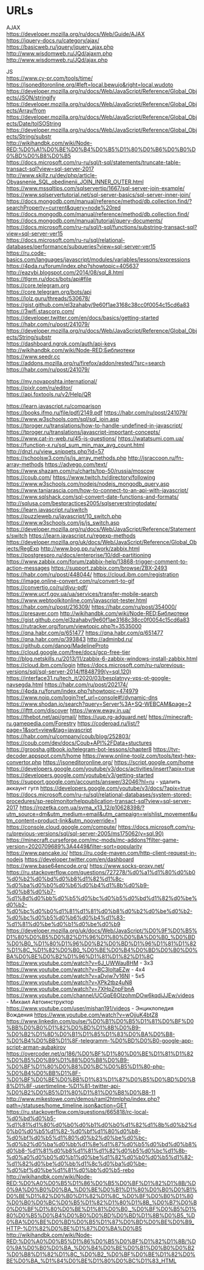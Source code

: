 # URLs
AJAX <br>
https://developer.mozilla.org/ru/docs/Web/Guide/AJAX <br>
https://jquery-docs.ru/category/ajax/ <br>
https://basicweb.ru/jquery/jquery_ajax.php <br>
http://www.wisdomweb.ru/JQd/ajaxm.php <br>
http://www.wisdomweb.ru/JQd/ajax.php <br>

JS <br>
https://www.cy-pr.com/tools/time/ <br>
https://jsoneditoronline.org/#left=local.bewujo&right=local.wudoto <br>
https://developer.mozilla.org/ru/docs/Web/JavaScript/Reference/Global_Objects/JSON/stringify <br>
https://developer.mozilla.org/ru/docs/Web/JavaScript/Reference/Global_Objects/Array/from <br>
https://developer.mozilla.org/ru/docs/Web/JavaScript/Reference/Global_Objects/Date/toISOString <br>
https://developer.mozilla.org/ru/docs/Web/JavaScript/Reference/Global_Objects/String/substr <br>
http://wikihandbk.com/wiki/Node-RED:%D0%A1%D0%BE%D0%B4%D0%B5%D1%80%D0%B6%D0%B0%D0%BD%D0%B8%D0%B5 <br>
https://docs.microsoft.com/ru-ru/sql/t-sql/statements/truncate-table-transact-sql?view=sql-server-2017 <br>
http://www.skillz.ru/dev/php/article-Obyasnenie_SQL_obedinenii_JOIN_INNER_OUTER.html <br>
https://www.mssqltips.com/sqlservertip/1667/sql-server-join-example/ <br>
https://www.sqlservertutorial.net/sql-server-basics/sql-server-inner-join/ <br>
https://docs.mongodb.com/manual/reference/method/db.collection.find/?searchProperty=current&query=node%20red <br>
https://docs.mongodb.com/manual/reference/method/db.collection.find/ <br>
https://docs.mongodb.com/manual/tutorial/query-documents/ <br>
https://docs.microsoft.com/ru-ru/sql/t-sql/functions/substring-transact-sql?view=sql-server-ver15 <br>
https://docs.microsoft.com/ru-ru/sql/relational-databases/performance/subqueries?view=sql-server-ver15 <br>
https://ru.code-basics.com/languages/javascript/modules/variables/lessons/expressions <br>
https://4pda.ru/forum/index.php?showtopic=405637 <br>
http://eazybi.blogspot.com/2014/08/sql_8.html <br>
https://tlgrm.ru/docs/bots/api#file <br>
https://core.telegram.org <br>
https://core.telegram.org/bots/api <br>
https://lolz.guru/threads/530678/ <br>
https://gist.github.com/el3zahaby/9e60f1ae3168c38cc0f0054c15cd6a83 <br>
https://3wifi.stascorp.com/ <br>
https://developer.twitter.com/en/docs/basics/getting-started <br>
https://habr.com/ru/post/241079/ <br>
https://developer.mozilla.org/ru/docs/Web/JavaScript/Reference/Global_Objects/String/substr <br>
https://dashboard.ngrok.com/auth/api-keys <br>
http://wikihandbk.com/wiki/Node-RED:Библиотеки <br>
https://www.seedr.cc <br>
https://addons.mozilla.org/ru/firefox/addon/rested/?src=search <br>
https://habr.com/ru/post/241079/ <br>

https://my.novaposhta.international/ <br>
https://pixlr.com/ru/editor/ <br>
https://api.foxtools.ru/v2/Help/QR <br>


https://learn.javascript.ru/comparison
https://books.ifmo.ru/file/pdf/2149.pdf
https://habr.com/ru/post/241079/
https://www.w3schools.com/sql/sql_join.asp
https://tproger.ru/translations/how-to-handle-undefined-in-javascript/
https://tproger.ru/translations/javascript-important-concepts/
https://www.cat-in-web.ru/45-js-questions/
https://watatsumi.com.ua/
https://function-x.ru/sql_sum_min_max_avg_count.html
http://dnzl.ru/view_snippets.php?id=57
https://schoolsw3.com/js/js_array_methods.php
http://jsraccoon.ru/fn-array-methods
https://advego.com/text/
https://www.shazam.com/ru/charts/top-50/russia/moscow
https://coub.com/
https://www.twitch.tv/directory/following
https://www.w3schools.com/nodejs/nodejs_mongodb_query.asp
https://www.taniarascia.com/how-to-connect-to-an-api-with-javascript/
https://www.sqlshack.com/sql-convert-date-functions-and-formats/
http://sqlusa.com/bestpractices2005/sqlserverstringtodate/
https://learn.javascript.ru/switch
https://puzzleweb.ru/javascript/10_switch.php
https://www.w3schools.com/js/js_switch.asp
https://developer.mozilla.org/ru/docs/Web/JavaScript/Reference/Statements/switch
https://learn.javascript.ru/regexp-methods
https://developer.mozilla.org/uk/docs/Web/JavaScript/Reference/Global_Objects/RegExp
http://www.bog.pp.ru/work/zabbix.html
https://postgrespro.ru/docs/enterprise/10/ddl-partitioning
https://www.zabbix.com/forum/zabbix-help/13868-trigger-comment-to-action-messages
https://support.zabbix.com/browse/ZBX-2493
https://habr.com/ru/post/448044/
https://cloud.ibm.com/registration
https://image.online-convert.com/ru/convert-to-gif
https://convertio.co/ru/djvu-pdf/
https://www.ucrf.gov.ua/ua/services/transfer-mobile-search
https://www.webtoolkitonline.com/javascript-tester.html
https://habr.com/ru/post/216309/
https://habr.com/ru/post/354000/
https://presaver.com
http://wikihandbk.com/wiki/Node-RED:Библиотеки
https://gist.github.com/el3zahaby/9e60f1ae3168c38cc0f0054c15cd6a83
https://rutracker.org/forum/viewtopic.php?t=3535000
https://qna.habr.com/q/651477
https://qna.habr.com/q/651477
https://qna.habr.com/q/393843
http://adminbd.ru/
https://github.com/danog/MadelineProto
https://cloud.google.com/free/docs/gcp-free-tier
http://blog.netskills.ru/2013/11/zabbix-6-zabbix-windows-install-zabbix.html
https://cloud.ibm.com/login
https://docs.microsoft.com/ru-ru/previous-versions/sql/sql-server-2014/ff848799(v=sql.120)
https://interface31.ru/tech_it/2020/03/besplatnyy-vps-ot-google-navsegda.html
https://habr.com/ru/post/202174/
https://4pda.ru/forum/index.php?showtopic=474979
https://www.noip.com/login?ref_url=console#!/dynamic-dns
https://www.shodan.io/search?query=Server%3A+SQ-WEBCAM&page=2
https://ifttt.com/discover
https://www.eway.in.ua/
https://thebot.net/api/gmail/
https://uup.rg-adguard.net/
https://minecraft-ru.gamepedia.com/Forestry
https://coderoad.ru/list/?page=1&sort=view&tag=javascript
https://habr.com/ru/company/coub/blog/252803/
https://coub.com/dev/docs/Coub+API%2FData+stuctures
https://groosha.gitbook.io/telegram-bot-lessons/chapter8
https://tvr-decoder.appspot.com/t/home
https://www.online-toolz.com/tools/text-hex-convertor.php
https://jsoneditoronline.org/
https://script.google.com/home
https://developers.google.com/youtube/v3/docs/activities/insert?apix=true
https://developers.google.com/youtube/v3/getting-started
https://support.google.com/accounts/answer/32046?hl=ru - удалить аккаунт гугл
https://developers.google.com/youtube/v3/docs/?apix=true
https://docs.microsoft.com/ru-ru/sql/relational-databases/system-stored-procedures/sp-replmonitorhelppublication-transact-sql?view=sql-server-2017
https://rozetka.com.ua/syma_x13_12/p10628398/?utm_source=dm&utm_medium=email&utm_campaign=wishlist_movement&utm_content=product-link&utm_nooverride=1
https://console.cloud.google.com/compute/
https://docs.microsoft.com/ru-ru/previous-versions/sql/sql-server-2005/ms175062(v=sql.90)
https://minecraft.curseforge.com/mc-mods/mc-addons?filter-game-version=2020709689%3A4449&filter-sort=popularity
https://www.pancake.io/
https://ru.code-maven.com/http-client-request-in-nodejs
https://developer.twitter.com/en/dashboard
https://www.base64encode.org/
https://www.socks-proxy.net/
https://ru.stackoverflow.com/questions/727278/%d0%a1%d1%80%d0%b0%d0%b2%d0%bd%d0%b8%d1%82%d1%8c-%d0%ba%d0%b0%d0%b6%d0%b4%d1%8b%d0%b9-%d0%b8%d0%b7-%d1%8d%d0%bb%d0%b5%d0%bc%d0%b5%d0%bd%d1%82%d0%be%d0%b2-%d0%bc%d0%b0%d1%81%d1%81%d0%b8%d0%b2%d0%be%d0%b2-%d0%bc%d0%b5%d0%b6%d0%b4%d1%83-%d1%81%d0%be%d0%b1%d0%be%d0%b9
https://developer.mozilla.org/uk/docs/Web/JavaScript/%D0%9F%D0%B5%D1%80%D0%B5%D0%B2%D1%96%D1%80%D0%BA%D0%B0_%D0%BD%D0%B0_%D1%80%D1%96%D0%B2%D0%BD%D1%96%D1%81%D1%82%D1%8C_%D1%82%D0%B0_%D0%BE%D0%B4%D0%BD%D0%B0%D0%BA%D0%BE%D0%B2%D1%96%D1%81%D1%82%D1%8C
https://www.youtube.com/watch?v=6J_UWWau8HM - 3x3
https://www.youtube.com/watch?v=BC3loItaEZw - 4x4
https://www.youtube.com/watch?v=aDvjw7v16NI - 5x5
https://www.youtube.com/watch?v=XPk2tbz4uN8
https://www.youtube.com/watch?v=7XHpZnpFbnA
https://www.youtube.com/channel/UCGqE6OIzohmDOw6kqdiJJEw/videos - Михаил Автоинструктор
https://www.youtube.com/user/mishan191/videos - Энциклопедия Вождения
https://www.youtube.com/watch?v=wOjjuK4btZ8
https://www.linkedin.com/pulse/%D0%B1%D0%B5%D1%81%D0%BF%D0%BB%D0%B0%D1%82%D0%BD%D1%8B%D0%B9-%D0%B2%D1%8D%D0%B1%D1%85%D1%83%D0%BA%D0%B8-%D0%B4%D0%BB%D1%8F-telegramm-%D0%BD%D0%B0-google-app-script-arman-aubakirov
https://overcoder.net/q/186/%D0%BF%D1%80%D0%BE%D1%81%D1%82%D0%B5%D0%B9%D1%88%D0%B8%D0%B9-%D0%BF%D1%80%D0%B8%D0%BC%D0%B5%D1%80-php-%D0%B4%D0%BB%D1%8F-%D0%BF%D0%BE%D0%BB%D1%83%D1%87%D0%B5%D0%BD%D0%B8%D1%8F-usertimeline-%D1%81-twitter-api-%D0%B2%D0%B5%D1%80%D1%81%D0%B8%D0%B8-11
http://www.mikestowe.com/demos/raml2htmlphp/index.php?path=/statuses/home_timeline.json&action=GET
https://ru.stackoverflow.com/questions/665818/rc-local-%d0%bd%d0%b5-%d1%81%d1%80%d0%b0%d0%b1%d0%b0%d1%82%d1%8b%d0%b2%d0%b0%d0%b5%d1%82-%d0%bf%d1%80%d0%b8-%d0%bf%d0%b5%d1%80%d0%b2%d0%be%d0%bc-%d0%b2%d0%ba%d0%bb%d1%8e%d1%87%d0%b5%d0%bd%d0%b8%d0%b8-%d1%81%d0%b8%d1%81%d1%82%d0%b5%d0%bc%d1%8b-%d0%a0%d0%b0%d0%b1%d0%be%d1%82%d0%b0%d0%b5%d1%82-%d1%82%d0%be%d0%bb%d1%8c%d0%ba%d0%be-%d0%bf%d0%be%d1%81%d0%bb%d0%b5-rebo
http://wikihandbk.com/wiki/Node-RED:%D0%A0%D0%B5%D1%86%D0%B5%D0%BF%D1%82%D1%8B/%D0%9A%D0%B0%D0%BA_%D0%BE%D0%B1%D1%80%D0%B0%D0%B1%D0%BE%D1%82%D0%B0%D1%82%D1%8C_%D0%BF%D0%B0%D1%80%D0%B0%D0%BC%D0%B5%D1%82%D1%80%D1%8B_%D0%B7%D0%B0%D0%BF%D1%80%D0%BE%D1%81%D0%B0,_%D0%BF%D0%B5%D1%80%D0%B5%D0%B4%D0%B0%D0%BD%D0%BD%D1%8B%D0%B5_%D0%BA%D0%BE%D0%BD%D0%B5%D1%87%D0%BD%D0%BE%D0%B9_HTTP-%D1%82%D0%BE%D1%87%D0%BA%D0%B5
http://wikihandbk.com/wiki/Node-RED:%D0%A0%D0%B5%D1%86%D0%B5%D0%BF%D1%82%D1%8B/%D0%9A%D0%B0%D0%BA_%D0%B4%D0%BE%D0%B1%D0%B0%D0%B2%D0%B8%D1%82%D1%8C_%D0%B2_%D0%BF%D0%BE%D1%82%D0%BE%D0%BA_%D1%84%D0%BE%D1%80%D0%BC%D1%83_HTML
